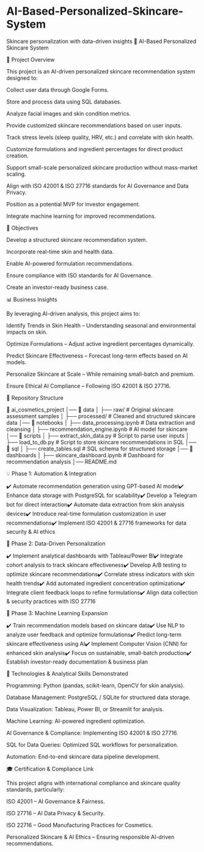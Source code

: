 # AI-Based-Personalized-Skincare-System
Skincare personalization with data-driven insights
📌 AI-Based Personalized Skincare System

🚀 Project Overview

This project is an AI-driven personalized skincare recommendation system designed to:

Collect user data through Google Forms.

Store and process data using SQL databases.

Analyze facial images and skin condition metrics.

Provide customized skincare recommendations based on user inputs.

Track stress levels (sleep quality, HRV, etc.) and correlate with skin health.

Customize formulations and ingredient percentages for direct product creation.

Support small-scale personalized skincare production without mass-market scaling.

Align with ISO 42001 & ISO 27716 standards for AI Governance and Data Privacy.

Position as a potential MVP for investor engagement.

Integrate machine learning for improved recommendations.

🎯 Objectives

Develop a structured skincare recommendation system.

Incorporate real-time skin and health data.

Enable AI-powered formulation recommendations.

Ensure compliance with ISO standards for AI Governance.

Create an investor-ready business case.

📊 Business Insights

By leveraging AI-driven analysis, this project aims to:

Identify Trends in Skin Health – Understanding seasonal and environmental impacts on skin.

Optimize Formulations – Adjust active ingredient percentages dynamically.

Predict Skincare Effectiveness – Forecast long-term effects based on AI models.

Personalize Skincare at Scale – While remaining small-batch and premium.

Ensure Ethical AI Compliance – Following ISO 42001 & ISO 27716.

📂 Repository Structure

📂 ai_cosmetics_project
│── 📂 data
│   ├── raw/            # Original skincare assessment samples
│   ├── processed/      # Cleaned and structured skincare data
│── 📂 notebooks
│   ├── data_processing.ipynb  # Data extraction and cleansing
│   ├── recommendation_engine.ipynb  # AI model for skincare
│── 📂 scripts
│   ├── extract_skin_data.py  # Script to parse user inputs
│   ├── load_to_db.py  # Script to store skincare recommendations in SQL
│── 📂 sql
│   ├── create_tables.sql  # SQL schema for structured storage
│── 📂 dashboards
│   ├── skincare_dashboard.ipynb  # Dashboard for recommendation analysis
│── README.md

💡 Phase 1: Automation & Integration

✔️ Automate recommendation generation using GPT-based AI model✔️ Enhance data storage with PostgreSQL for scalability✔️ Develop a Telegram bot for direct interaction✔️ Automate data extraction from skin analysis devices✔️ Introduce real-time formulation customization in user recommendations✔️ Implement ISO 42001 & 27716 frameworks for data security & AI ethics

💪 Phase 2: Data-Driven Personalization

✔️ Implement analytical dashboards with Tableau/Power BI✔️ Integrate cohort analysis to track skincare effectiveness✔️ Develop A/B testing to optimize skincare recommendations✔️ Correlate stress indicators with skin health trends✔️ Add automated ingredient concentration optimization✔️ Integrate client feedback loops to refine formulations✔️ Align data collection & security practices with ISO 27716

🔦 Phase 3: Machine Learning Expansion

✔️ Train recommendation models based on skincare data✔️ Use NLP to analyze user feedback and optimize formulations✔️ Predict long-term skincare effectiveness using AI✔️ Implement Computer Vision (CNN) for enhanced skin analysis✔️ Focus on sustainable, small-batch production✔️ Establish investor-ready documentation & business plan


🔧 Technologies & Analytical Skills Demonstrated

Programming: Python (pandas, scikit-learn, OpenCV for skin analysis).

Database Management: PostgreSQL / SQLite for structured data storage.

Data Visualization: Tableau, Power BI, or Streamlit for analysis.

Machine Learning: AI-powered ingredient optimization.

AI Governance & Compliance: Implementing ISO 42001 & ISO 27716.

SQL for Data Queries: Optimized SQL workflows for personalization.

Automation: End-to-end skincare data pipeline development.

🎓 Certification & Compliance Link

This project aligns with international compliance and skincare quality standards, particularly:

ISO 42001 – AI Governance & Fairness.

ISO 27716 – AI Data Privacy & Security.

ISO 22716 – Good Manufacturing Practices for Cosmetics.

Personalized Skincare & AI Ethics – Ensuring responsible AI-driven recommendations.
